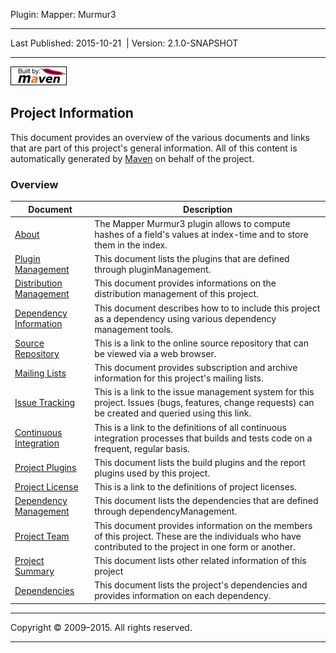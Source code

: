 Plugin: Mapper: Murmur3

------------------------------------------------------------------------

<span id="publishDate">Last Published: 2015-10-21</span>  | <span id="projectVersion">Version: 2.1.0-SNAPSHOT</span>

------------------------------------------------------------------------

[![Built by Maven](./images/logos/maven-feather.png)](http://maven.apache.org/ "Built by Maven")

Project Information
-------------------

This document provides an overview of the various documents and links that are part of this project's general information. All of this content is automatically generated by [Maven](http://maven.apache.org) on behalf of the project.

### Overview

| Document                                                | Description                                                                                                                                              |
|---------------------------------------------------------|----------------------------------------------------------------------------------------------------------------------------------------------------------|
| [About](index.html)                                     | The Mapper Murmur3 plugin allows to compute hashes of a field's values at index-time and to store them in the index.                                     |
| [Plugin Management](plugin-management.html)             | This document lists the plugins that are defined through pluginManagement.                                                                               |
| [Distribution Management](distribution-management.html) | This document provides informations on the distribution management of this project.                                                                      |
| [Dependency Information](dependency-info.html)          | This document describes how to to include this project as a dependency using various dependency management tools.                                        |
| [Source Repository](source-repository.html)             | This is a link to the online source repository that can be viewed via a web browser.                                                                     |
| [Mailing Lists](mail-lists.html)                        | This document provides subscription and archive information for this project's mailing lists.                                                            |
| [Issue Tracking](issue-tracking.html)                   | This is a link to the issue management system for this project. Issues (bugs, features, change requests) can be created and queried using this link.     |
| [Continuous Integration](integration.html)              | This is a link to the definitions of all continuous integration processes that builds and tests code on a frequent, regular basis.                       |
| [Project Plugins](plugins.html)                         | This document lists the build plugins and the report plugins used by this project.                                                                       |
| [Project License](license.html)                         | This is a link to the definitions of project licenses.                                                                                                   |
| [Dependency Management](dependency-management.html)     | This document lists the dependencies that are defined through dependencyManagement.                                                                      |
| [Project Team](team-list.html)                          | This document provides information on the members of this project. These are the individuals who have contributed to the project in one form or another. |
| [Project Summary](project-summary.html)                 | This document lists other related information of this project                                                                                            |
| [Dependencies](dependencies.html)                       | This document lists the project's dependencies and provides information on each dependency.                                                              |

------------------------------------------------------------------------

Copyright © 2009–2015. All rights reserved.

------------------------------------------------------------------------


